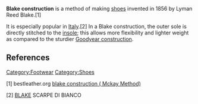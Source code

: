 **Blake construction** is a method of making [shoes](shoes "wikilink")
invented in 1856 by Lyman Reed Blake.[1]

It is especially popular in [Italy](Made_in_Italy "wikilink").[2] In a
Blake construction, the outer sole is directly stitched to the
[insole](insole "wikilink"); this allows more flexibility and lighter
weight as compared to the sturdier [Goodyear
construction](Goodyear_construction "wikilink").

## References

[Category:Footwear](Category:Footwear "wikilink")
[Category:Shoes](Category:Shoes "wikilink")

[1] bestleather.org [blake construction ( Mckay
Method)](http://bestleather.org/leather-shoe-construction-methods-goodyear-blake-blake-rapid-bologna-norwegian-adhesive/)

[2] [BLAKE](http://www.scarpedibianco.com/construction-detailed) SCARPE
DI BIANCO